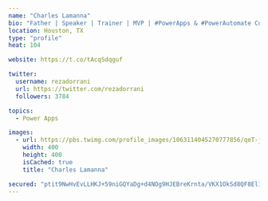 ```yaml
---
name: "Charles Lamanna"
bio: "Father | Speaker | Trainer | MVP | #PowerApps & #PowerAutomate Community Super User | YouTuber Right-pointing triangle http://youtube.com/c/rezadorrani | Learn - Share - Clockwise rightwards and leftwards open circle arrows"
location: Houston, TX
type: "profile"
heat: 104

website: https://t.co/tAcqSdqguf

twitter:
  username: rezadorrani
  url: https://twitter.com/rezadorrani
  followers: 3784

topics:
  - Power Apps

images:
  - url: https://pbs.twimg.com/profile_images/1063114045270777856/qeT-jpWr_400x400.jpg
    width: 400
    height: 400
    isCached: true
    title: "Charles Lamanna"

secured: "ptit9NwHvEvLLHKJ+59niGQYaDg+d4NOg9HJEBreKrnta/VKX1OkSd8QF8El1oyJPZu54sB8G5xMN4z7jA63KONWffo8uuhBpiuhF724kwaK32IRIJ9laaEf8IF0oaZdyyTBwxgw7m4iyA0j2XnaUOD5fKXSO/mz7vaBD/hoM2axZCKcKlSCiNxBhNJeMftGW5wVW0v+hCQ0gVLAiQsKIgx0niYBFo5xVfFSy6wLQkyAMWneQT6xFS3wJjzxmImOIcAGr+5MinF4FKl8MLGd3GHkA6SwCS6GUORrHeF1KzxteEWQk+0PlmrgMyoDoMvtbKKFFB/wSaTHGnq+H83J51Oqx4Nf8t/rMb8eBstG+YuZg8ttN4vMaR0S0PJSjbnhQgTEQU5LVJj9knvudpk/ChaRh3uFF84XkmIQdbYEeZg=;ifiiNDhO5iSeR2ZJ6BXp5Q=="
---
```


